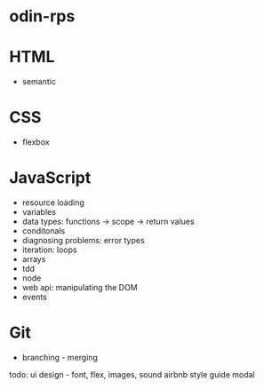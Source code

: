 # odin-rps

# HTML

-   semantic

# CSS

-   flexbox

# JavaScript

-   resource loading
-   variables
-   data types: functions -> scope -> return values
-   conditonals
-   diagnosing problems: error types
-   iteration: loops
-   arrays
-   tdd
-   node
-   web api: manipulating the DOM
-   events

# Git

-   branching - merging

todo:
ui design - font, flex, images, sound
airbnb style guide
modal